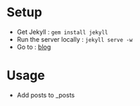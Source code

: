 # Setup

- Get Jekyll : `gem install jekyll`
- Run the server locally : `jekyll serve -w`
- Go to : [blog](http://localhost:4000)

# Usage

- Add posts to _posts



